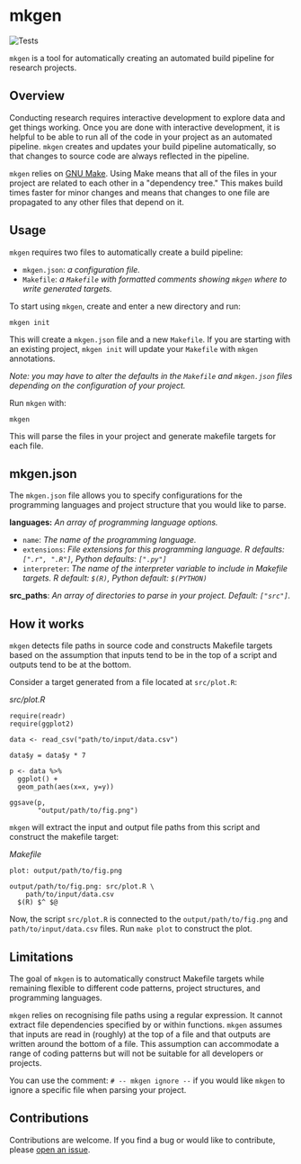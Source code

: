 # mkgen

![Tests](https://github.com/hamishgibbs/mkgen/actions/workflows/tests.yml/badge.svg)

`mkgen` is a tool for automatically creating an automated build pipeline for research projects.

## Overview

Conducting research requires interactive development to explore data and get things working. Once you are done with interactive development, it is helpful to be able to run all of the code in your project as an automated pipeline. `mkgen` creates and updates your build pipeline automatically, so that changes to source code are always reflected in the pipeline.

`mkgen` relies on [GNU Make](https://www.gnu.org/software/make/). Using Make means that all of the files in your project are related to each other in a "dependency tree." This makes build times faster for minor changes and means that changes to one file are propagated to any other files that depend on it.

## Usage

`mkgen` requires two files to automatically create a build pipeline:
  * `mkgen.json`: *a configuration file.*
  * `Makefile`: *a `Makefile` with formatted comments showing `mkgen` where to write generated targets.*

To start using `mkgen`, create and enter a new directory and run:

```
mkgen init
```

This will create a `mkgen.json` file and a new `Makefile`. If you are starting with an existing project, `mkgen init` will update your `Makefile` with `mkgen` annotations.

*Note: you may have to alter the defaults in the `Makefile` and `mkgen.json` files depending on the configuration of your project.*

Run `mkgen` with:

```
mkgen
```

This will parse the files in your project and generate makefile targets for each file.

## mkgen.json

The `mkgen.json` file allows you to specify configurations for the programming languages and project structure that you would like to parse.

**languages:** *An array of programming language options.*
  * `name`: *The name of the programming language.*
  * `extensions`: *File extensions for this programming language. R defaults: `[".r", ".R"]`, Python defaults: `[".py"]`*
  * `interpreter`: *The name of the interpreter variable to include in Makefile targets. R default: `$(R)`, Python default: `$(PYTHON)`*

**src_paths**: *An array of directories to parse in your project. Default: `["src"]`.*

## How it works

`mkgen` detects file paths in source code and constructs Makefile targets based on the assumption that inputs tend to be in the top of a script and outputs tend to be at the bottom.

Consider a target generated from a file located at `src/plot.R`:

*src/plot.R*
```{r}
require(readr)
require(ggplot2)

data <- read_csv("path/to/input/data.csv")

data$y = data$y * 7

p <- data %>%
  ggplot() +
  geom_path(aes(x=x, y=y))

ggsave(p,
       "output/path/to/fig.png")  
```

`mkgen` will extract the input and output file paths from this script and construct the makefile target:

*Makefile*
```{shell}
plot: output/path/to/fig.png

output/path/to/fig.png: src/plot.R \
    path/to/input/data.csv
  $(R) $^ $@
```

Now, the script `src/plot.R` is connected to the `output/path/to/fig.png` and `path/to/input/data.csv` files. Run `make plot` to construct the plot.

## Limitations

The goal of `mkgen` is to automatically construct Makefile targets while remaining flexible to different code patterns, project structures, and programming languages.

`mkgen` relies on recognising file paths using a regular expression. It cannot extract file dependencies specified by or within functions.
`mkgen` assumes that inputs are read in (roughly) at the top of a file and that outputs are written around the bottom of a file. This assumption can accommodate a range of coding patterns but will not be suitable for all developers or projects.

You can use the comment: `# -- mkgen ignore --` if you would like `mkgen` to ignore a specific file when parsing your project.

## Contributions

Contributions are welcome. If you find a bug or would like to contribute, please [open an issue](https://github.com/hamishgibbs/mkgen/issues/new).

